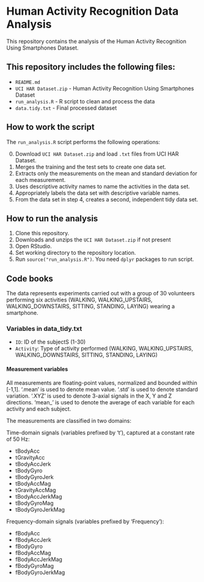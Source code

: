 Human Activity Recognition Data Analysis
================

This repository contains the analysis of the Human Activity Recognition
Using Smartphones Dataset.

## This repository includes the following files:

- `README.md`
- `UCI HAR Dataset.zip` - Human Activity Recognition Using Smartphones
  Dataset
- `run_analysis.R` - R script to clean and process the data
- `data.tidy.txt` - Final processed dataset

## How to work the script

The `run_analysis.R` script performs the following operations:

0.  Download `UCI HAR Dataset.zip` and load `.txt` files from UCI HAR
    Dataset.
1.  Merges the training and the test sets to create one data set.
2.  Extracts only the measurements on the mean and standard deviation
    for each measurement.
3.  Uses descriptive activity names to name the activities in the data
    set.
4.  Appropriately labels the data set with descriptive variable names.
5.  From the data set in step 4, creates a second, independent tidy data
    set.

## How to run the analysis

1.  Clone this repository.
2.  Downloads and unzips the `UCI HAR Dataset.zip` if not present
3.  Open RStudio.
4.  Set working directory to the repository location.
5.  Run `source("run_analysis.R")`. You need `dplyr` packages to run
    script.

## Code books

The data represents experiments carried out with a group of 30
volunteers performing six activities (WALKING, WALKING_UPSTAIRS,
WALKING_DOWNSTAIRS, SITTING, STANDING, LAYING) wearing a smartphone.

### Variables in data_tidy.txt

- `ID`: ID of the subjectS (1-30)
- `Activity`: Type of activity performed (WALKING, WALKING_UPSTAIRS,
  WALKING_DOWNSTAIRS, SITTING, STANDING, LAYING)

#### Measurement variables

All measurements are floating-point values, normalized and bounded
within \[-1,1\]. ‘.mean’ is used to denote mean value. ‘.std’ is used to
denote standard variation. ‘.XYZ’ is used to denote 3-axial signals in
the X, Y and Z directions. ‘mean\_’ is used to denote the average of
each variable for each activity and each subject.

The measurements are classified in two domains:

Time-domain signals (variables prefixed by ‘t’), captured at a constant
rate of 50 Hz:

- tBodyAcc
- tGravityAcc
- tBodyAccJerk
- tBodyGyro
- tBodyGyroJerk
- tBodyAccMag
- tGravityAccMag
- tBodyAccJerkMag
- tBodyGyroMag
- tBodyGyroJerkMag

Frequency-domain signals (variables prefixed by ‘Frequency’):

- fBodyAcc
- fBodyAccJerk
- fBodyGyro
- fBodyAccMag
- fBodyAccJerkMag
- fBodyGyroMag
- fBodyGyroJerkMag
